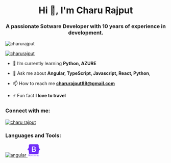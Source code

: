 <h1 align="center">Hi 👋, I'm Charu Rajput</h1>
<h3 align="center">A passionate Sotware Developer with 10 years of experience in development.</h3>
<p align="left"> <img src="https://komarev.com/ghpvc/?username=charurajput16&label=Profile%20views&color=0e75b6&style=flat" alt="charurajput" /> </p>
<p align="left"> <a href="https://github.com/ryo-ma/github-profile-trophy"><img src="https://github-profile-trophy.vercel.app/?username=charurajput16" alt="charurajput" /></a> </p>

- 🌱 I’m currently learning **Python, AZURE**

<!--- - 👨‍💻 My Portfolio [https://charurajput.com/](https://sashikumar.dev/) --->

- 💬 Ask me about **Angular, TypeScript, Javascript, React, Python**,

- 📫 How to reach me **charurajput89@gmail.com**

<!--- - 📄 Know about my experiences [Charurajput CV](https://cv.sashikumar.dev) --->
- ⚡ Fun fact **I love to travel**

<h3 align="left">Connect with me:</h3>
<p align="left">
    <a href="https://linkedin.com/in/charurajput16" target="blank"><img align="center" src="https://raw.githubusercontent.com/rahuldkjain/github-profile-readme-generator/master/src/images/icons/Social/linked-in-alt.svg" alt="charu rajput" height="30" width="40" /></a>
</p>
<h3 align="left">Languages and Tools:</h3>

<p align="left"> <a href="https://angular.io" target="_blank" rel="noreferrer"> <img src="https://angular.io/assets/images/logos/angular/angular.svg" alt="angular" width="40" height="40"/> </a> <a href="https://getbootstrap.com" target="_blank" rel="noreferrer"> <img src="https://raw.githubusercontent.com/devicons/devicon/master/icons/bootstrap/bootstrap-plain-wordmark.svg" alt="bootstrap" width="40" height="40"/> </a> 
 </p>
 